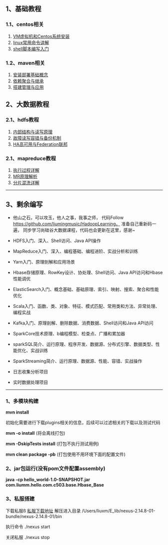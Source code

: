 ## 1、基础教程
### 1.1、centos相关

  1. [VM虚拟机和Centos系统安装](./doc/centos/1.介绍与安装部署.md)
  1. [linux常用命令讲解](./doc/centos/2.常用管理命令解析.md)
  1. [shell脚本编写入门](./doc/centos/3.常用Shell编程命令.md)
  
### 1.2、maven相关

  1. [安装部署基础概念](./doc/maven/1.安装部署基础概念.md)
  1. [依赖聚合与继承](./doc/maven/2.依赖聚合与继承.md)
  1. [搭建管理与应用](./doc/maven/3.搭建管理与应用.md)

## 2、大数据教程
### 2.1、hdfs教程

  1. [内部结构与读写原理](./doc/hdfs/1.内部结构与读写原理.md)
  1. [故障读写容错与备份机制](./doc/hdfs/2.故障读写容错与备份机制.md)
  1. [HA高可用与Federation联邦](./doc/hdfs/3.HA高可用与Federation联邦.md)
  
### 2.1、mapreduce教程

  1. [执行过程详解](./doc/mapreduce/1.执行过程详解.md)
  1. [MR原理解析](./doc/mapreduce/2.MR原理解析.md)
  1. [分片混洗详解](./doc/mapreduce/3.分片混洗详解.md)

- - -

## 3、剩余编写

- 他山之石，可以攻玉，他人之事，我事之师， 代码Follow https://github.com/liumingmusic/HadoopLearning， 
准备自己重新码一遍， 同步学习尚硅谷大数据课程，代码也会更新在这里，感谢~

- HDFS入门、深入、Shell访问、Java API操作
- MapReduce入门、深入、编程基础、编程进阶、实战分析和训练
- Yarn入门、原理剖解和应用场景
- Hbase存储原理、RowKey设计、协处理、Shell访问、Java API访问和Hbase性能调优
- ElasticSearch入门、概念基础、基础原理、索引、映射、搜索、聚合和性能优化
- Scala入门、函数、类、对象、特征、模式匹配、常用类和方法、异常处理、编程实战
- Kafka入门、原理剖解、删除数据、消费数据、Shell访问和Java API访问
- SparkCore技术原理、b编程模型、检查点、广播和累加器
- sparkSQL简介、运行原理、程序开发、数据源、分布式引擎、数据类型、性能优化、实战训练
- SparkStreaming简介、运行原理、数据源、性能、容错、实战操作
- 日志收集分析项目
- 实时数据处理项目


- - -

### 1、多模块构建

**mvn install**

初始化需要进行下载plugins相关的信息，后续可以过滤相关的下载以及测试代码

**mvn -o install** (将会离线打包)

**mvn -DskipTests install** (打包不执行测试用例)

**mvn clean package -pb** (打包使用不用环境下面的配置文件)

### 2、jar包运行(没有pom文件配置assembly)
**java -cp hello_world-1.0-SNAPSHOT.jar com.liumm.hello.com.c503.base.Hbase_Base**

### 3、私服搭建
下载私服ß
[私服下载地址](https://www.sonatype.com/download-oss-sonatype)
解压进入目录
/Users/liuxm/E_lib/nexus-2.14.8-01-bundle/nexus-2.14.8-01/bin

执行命令 ./nexus start

关闭私服 ./nexus stop
